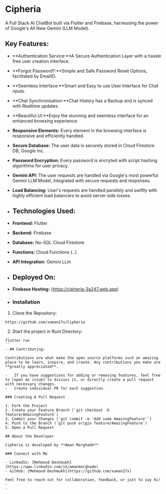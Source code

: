 # Cipheria

A Full Stack AI ChatBot built via Flutter and Firebase, harnessing the power of Google's All New Gemini (LLM Model).

## Key Features:

- **Authentication Service:**A Secure Authentication Layer with a hassle free user creation interface.
- **Forgot Password?:**Simple and Safe Password Reset Options, facilitated by EmailID.
- **Seemless Interface:**Smart and Easy to use User Interface for Chat nputs.
- **Chat Synchronisation:**Chat History has a Backup and is synced with Realtime updates.
- **Beautiful UI:**Enjoy the stunning and seemless interface for an enhanced browsing experience.
- **Responsive Elements:** Every element in the browsing interface is responsive and efficiently handled.
- **Secure Database:** The user data is securely stored in Cloud Firestore DB, Google Inc.
- **Password Encryption:** Every password is encryted with script hashing algorithms for user privacy.
- **Gemini API:** The user requests are handled via Google's most powerful Gemini LLM Model, integrated with secure requests and responses.
- **Load Balancing:** User's requests are handled parallely and swiftly with highly efficient load balancers to avoid server side losses.

- ## Technologies Used:
- **Frontend:** Flutter
- **Backend:** Firebase
- **Database:** No-SQL Cloud Firestore
- **Functions:** Cloud Functions {..}
- **API Integration:** Gemini LLm

- ## Deployed On:
- **Firebase Hosting:** (https://cipheria-3a247.web.app)

- ### Installation
1. Clone the Repository:
```
https://github.com/xaman27x/Cipheria
```
2. Start the project in Root Directory:
```
flutter run
``
- ## Contributing:

Contributions are what make the open source platforms such an amazing place to be learn, inspire, and create. Any contributions you make are **greatly appreciated**.

-   If you have suggestions for adding or removing features, feel free to [open an issue] to discuss it, or directly create a pull request with necessary changes.
-   Create individual PR for each suggestion.

### Creating A Pull Request

1. Fork the Project
2. Create your Feature Branch (`git checkout -b feature/AmazingFeature`)
3. Commit your Changes (`git commit -m 'Add some AmazingFeature'`)
4. Push to the Branch (`git push origin feature/AmazingFeature`)
5. Open a Pull Request

## About the Developer

Cipheria is developed by **Aman Morghade**

### Connect with Me

- LinkedIn: [Mehmood Deshmukh](https://www.linkedin.com/in/amanmorghade)
- GitHub: [Mehmood-Deshmukh](https://github.com/xaman27x)

Feel free to reach out for collaboration, feedback, or just to say hi!
- 
- 

